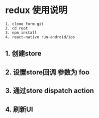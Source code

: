 # redux 使用说明

	1. clone form git 
	2. cd root 
	3. npm install 
	4. react-native run-android/ios

## 1. 创建store 

## 2. 设置store回调  参数为 foo

## 3. 通过store dispatch action

## 4. 刷新UI
